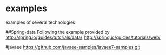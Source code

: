 examples
========

examples of several technologies

##Spring-data
Following the example provided by http://spring.io/guides/tutorials/data/
http://spring.io/guides/tutorials/web/

#javaee
https://github.com/javaee-samples/javaee7-samples.git